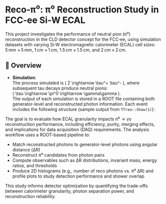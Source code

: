 # Reco‑π⁰: π⁰ Reconstruction Study in FCC‑ee Si‑W ECAL

This project investigates the performance of neutral pion (π⁰) reconstruction in the CLD detector concept for the FCC‑ee, using simulation datasets with varying Si‑W electromagnetic calorimeter (ECAL) cell sizes: 5 mm × 5 mm, 1 cm × 1 cm, 1.5 cm × 1.5 cm, and 2 cm × 2 cm.

## 🧪 Overview

- **Simulation**:  
  The process simulated is \( Z \rightarrow \tau^+ \tau^- \), where subsequent tau decays produce neutral pions:  
  \( \tau \rightarrow \pi^0 \rightarrow \gamma\gamma \).  
  The output of each simulation is stored in a ROOT file containing both generator-level and reconstructed photon information. Each event includes the following structure (sample output from `TTree::Show(1)`):

  
The goal is to evaluate how ECAL granularity impacts π⁰ → γγ reconstruction performance, including efficiency, purity, merging effects, and implications for data acquisition (DAQ) requirements. The analysis workflow uses a ROOT-based pipeline to:

- Match reconstructed photons to generator-level photons using angular distance (ΔR)
- Reconstruct π⁰ candidates from photon pairs
- Compute observables such as ΔR distributions, invariant mass, energy ratios, and thresholds
- Produce 2D histograms (e.g., number of reco photons vs. π⁰ ΔR) and profile plots to study detection performance and shower overlap

This study informs detector optimization by quantifying the trade-offs between calorimeter granularity, photon separation power, and reconstruction reliability.
